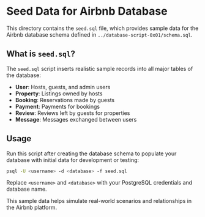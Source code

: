 # Seed Data for Airbnb Database

This directory contains the `seed.sql` file, which provides sample data for the Airbnb database schema defined in `../database-script-0x01/schema.sql`.

## What is `seed.sql`?

The `seed.sql` script inserts realistic sample records into all major tables of the database:

- **User**: Hosts, guests, and admin users
- **Property**: Listings owned by hosts
- **Booking**: Reservations made by guests
- **Payment**: Payments for bookings
- **Review**: Reviews left by guests for properties
- **Message**: Messages exchanged between users

## Usage

Run this script after creating the database schema to populate your database with initial data for development or testing:

```sh
psql -U <username> -d <database> -f seed.sql
```

Replace `<username>` and `<database>` with your PostgreSQL credentials and database name.

This sample data helps simulate real-world scenarios and relationships in the Airbnb platform.
